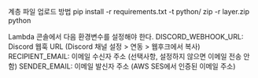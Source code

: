계층 파일 업로드 방법
pip install -r requirements.txt -t python/
zip -r layer.zip python

Lambda 콘솔에서 다음 환경변수를 설정해야 한다.
DISCORD_WEBHOOK_URL: Discord 웹훅 URL (Discord 채널 설정 > 연동 > 웹후크에서 복사)
RECIPIENT_EMAIL: 이메일 수신자 주소 (선택사항, 설정하지 않으면 이메일 전송 안 함)
SENDER_EMAIL: 이메일 발신자 주소 (AWS SES에서 인증된 이메일 주소)